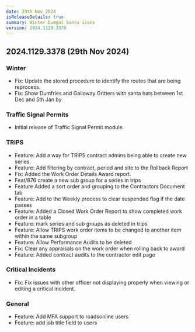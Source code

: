 ```yaml
---
date: 29th Nov 2024
isReleaseDetails: true
summary: Winter Dumgal Santa icons
version: 2024.1129.3378
---
```

## 2024.1129.3378 (29th Nov 2024) 


### Winter
* Fix: Update the stored procedure to identify the routes that are being reprocess. 
* Fix: Show Dumfries and Galloway Gritters with santa hats between 1st Dec and 5th Jan by 

### Traffic Signal Permits
* Initial release of Traffic Signal Permit module.

### TRIPS
* Feature: Add a way for TRIPS contract admins being able to create new series. 
* Feature: Add filtering by contract, period and site to the Rollback Report 
* Fix: Added the Work Order Details Award report. 
* Feat/876 create a new sub group for a series in trips 
* Feature Added a sort order and grouping to the Contractors Document tab 
* Feature: Add to the Weekly process to clear suspended flag if the date passes 
* Feature: Added a Closed Work Order Report to show completed work order in a table 
* Feature: mark series and sub groups as deleted in trips 
* Feature: Allow TRIPS work order items to be changed to another item within the same subgroup 
* Feature: Allow Performance Audits to be deleted 
* Fix: Clear any appraisals on the work order when rolling back to award
* Feature: Added contract audits to the contractor edit page 

### Critical Incidents
* Fix: Fix issues with other officer not displaying properly when viewing or editing a critical incident.

### General
* Feature: Add MFA support to roadsonline users 
* Feature: add job title field to users 

